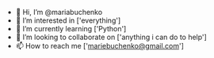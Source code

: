 - 👋 Hi, I’m @mariabuchenko
- 👀 I’m interested in ['everything']
- 🌱 I’m currently learning ['Python']
- 💞️ I’m looking to collaborate on ['anything i can do to help']
- 📫 How to reach me ['mariebuchenko@gmail.com']

<!---
mariabuchenko/mariabuchenko is a ✨ special ✨ repository because its `README.md` (this file) appears on your GitHub profile.
You can click the Preview link to take a look at your changes.
---> 
